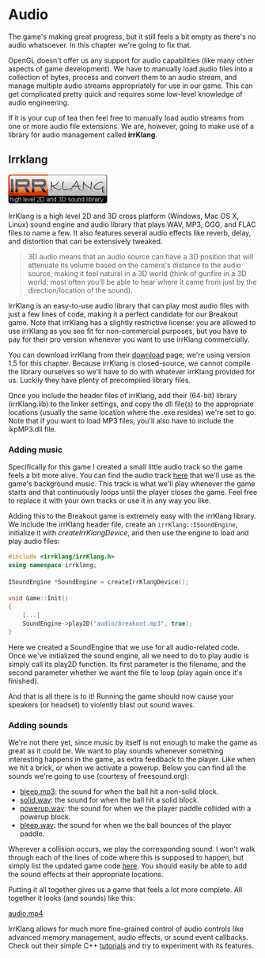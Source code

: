# Audio

The game's making great progress, but it still feels a bit empty as there's no audio whatsoever. In this chapter we're going to fix that.

OpenGL doesn't offer us any support for audio capabilities \(like many other aspects of game development\). We have to manually load audio files into a collection of bytes, process and convert them to an audio stream, and manage multiple audio streams appropriately for use in our game. This can get complicated pretty quick and requires some low-level knowledge of audio engineering.

If it is your cup of tea then feel free to manually load audio streams from one or more audio file extensions. We are, however, going to make use of a library for audio management called **irrKlang**.

## Irrklang

![](0.png)

IrrKlang is a high level 2D and 3D cross platform \(Windows, Mac OS X, Linux\) sound engine and audio library that plays WAV, MP3, OGG, and FLAC files to name a few. It also features several audio effects like reverb, delay, and distortion that can be extensively tweaked.

> 3D audio means that an audio source can have a 3D position that will attenuate its volume based on the camera's distance to the audio source, making it feel natural in a 3D world \(think of gunfire in a 3D world; most often you'll be able to hear where it came from just by the direction/location of the sound\).

IrrKlang is an easy-to-use audio library that can play most audio files with just a few lines of code, making it a perfect candidate for our Breakout game. Note that irrKlang has a slightly restrictive license: you are allowed to use irrKlang as you see fit for non-commercial purposes, but you have to pay for their pro version whenever you want to use irrKlang commercially.

You can download irrKlang from their [download](http://www.ambiera.com/irrklang/downloads.html) page; we're using version 1.5 for this chapter. Because irrKlang is closed-source, we cannot compile the library ourselves so we'll have to do with whatever irrKlang provided for us. Luckily they have plenty of precompiled library files.

Once you include the header files of irrKlang, add their \(64-bit\) library \(irrKlang.lib\) to the linker settings, and copy the dll file\(s\) to the appropriate locations \(usually the same location where the .exe resides\) we're set to go. Note that if you want to load MP3 files, you'll also have to include the ikpMP3.dll file.

### Adding music

Specifically for this game I created a small little audio track so the game feels a bit more alive. You can find the audio track [here](breakout.mp3) that we'll use as the game's background music. This track is what we'll play whenever the game starts and that continuously loops until the player closes the game. Feel free to replace it with your own tracks or use it in any way you like. 

Adding this to the Breakout game is extremely easy with the irrKlang library. We include the irrKlang header file, create an `irrKlang::ISoundEngine`, initialize it with *createIrrKlangDevice*, and then use the engine to load and play audio files:

```cpp
#include <irrklang/irrKlang.h>
using namespace irrklang;

ISoundEngine *SoundEngine = createIrrKlangDevice();
  
void Game::Init()
{
    [...]
    SoundEngine->play2D("audio/breakout.mp3", true);
}
```

Here we created a SoundEngine that we use for all audio-related code. Once we've initialized the sound engine, all we need to do to play audio is simply call its play2D function. Its first parameter is the filename, and the second parameter whether we want the file to loop \(play again once it's finished\).

And that is all there is to it! Running the game should now cause your speakers \(or headset\) to violently blast out sound waves.

### Adding sounds

We're not there yet, since music by itself is not enough to make the game as great as it could be. We want to play sounds whenever something interesting happens in the game, as extra feedback to the player. Like when we hit a brick, or when we activate a powerup. Below you can find all the sounds we're going to use \(courtesy of freesound.org\):

- [bleep.mp3](bleep.mp3): the sound for when the ball hit a non-solid block. 
- [solid.wav](solid.wav): the sound for when the ball hit a solid block. 
- [powerup.wav](powerup.wav): the sound for when we the player paddle collided with a powerup block. 
- [bleep.wav](bleep.wav): the sound for when we the ball bounces of the player paddle. 

 Wherever a collision occurs, we play the corresponding sound. I won't walk through each of the lines of code where this is supposed to happen, but simply list the updated game code [here](game.cpp). You should easily be able to add the sound effects at their appropriate locations.

Putting it all together gives us a game that feels a lot more complete. All together it looks \(and sounds\) like this: 

[audio.mp4](audio.mp4)

IrrKlang allows for much more fine-grained control of audio controls like advanced memory management, audio effects, or sound event callbacks. Check out their simple C++ [tutorials](http://www.ambiera.com/irrklang/tutorials.html) and try to experiment with its features. 
